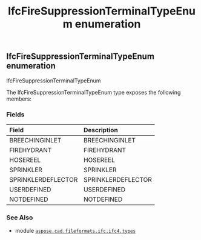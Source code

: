 ﻿---
title: IfcFireSuppressionTerminalTypeEnum enumeration
second_title: Aspose.CAD for Python via .NET API References
description: 
type: docs
weight: 2780
url: /aspose.cad.fileformats.ifc.ifc4.types/ifcfiresuppressionterminaltypeenum/
is_root: false
---

## IfcFireSuppressionTerminalTypeEnum enumeration

IfcFireSuppressionTerminalTypeEnum



The IfcFireSuppressionTerminalTypeEnum type exposes the following members:

### Fields
| Field | Description |
| :- | :- |
| BREECHINGINLET | BREECHINGINLET |
| FIREHYDRANT | FIREHYDRANT |
| HOSEREEL | HOSEREEL |
| SPRINKLER | SPRINKLER |
| SPRINKLERDEFLECTOR | SPRINKLERDEFLECTOR |
| USERDEFINED | USERDEFINED |
| NOTDEFINED | NOTDEFINED |



### See Also
* module [`aspose.cad.fileformats.ifc.ifc4.types`](..)
